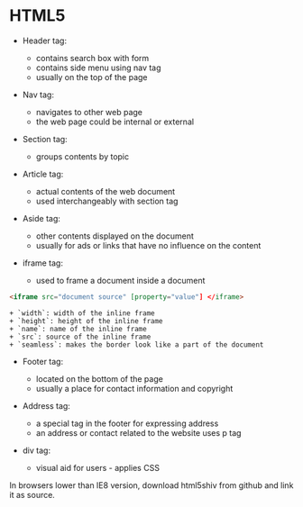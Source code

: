 # HTML5

- Header tag: 
    + contains search box with form 
    + contains side menu using nav tag
    + usually on the top of the page

- Nav tag:
    + navigates to other web page
    + the web page could be internal or external

- Section tag:
    + groups contents by topic

- Article tag:
    + actual contents of the web document
    + used interchangeably with section tag

- Aside tag:
    + other contents displayed on the document
    + usually for ads or links that have no influence on the content

- iframe tag:
    + used to frame a document inside a document 
```html
<iframe src="document source" [property="value"] </iframe>
```
    + `width`: width of the inline frame
    + `height`: height of the inline frame
    + `name`: name of the inline frame
    + `src`: source of the inline frame
    + `seamless`: makes the border look like a part of the document

- Footer tag:
    + located on the bottom of the page
    + usually a place for contact information and copyright

- Address tag:
    + a special tag in the footer for expressing address
    + an address or contact related to the website uses p tag

- div tag:
    + visual aid for users - applies CSS

In browsers lower than IE8 version, download html5shiv from github and link it as source. 

